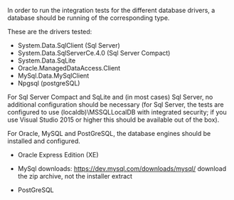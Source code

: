 ﻿In order to run the integration tests for the different database drivers, 
a database should be running of the corresponding type.

These are the drivers tested:

* System.Data.SqlClient (Sql Server)
* System.Data.SqlServerCe.4.0 (Sql Server Compact)
* System.Data.SqLite
* Oracle.ManagedDataAccess.Client
* MySql.Data.MySqlClient
* Npgsql (postgreSQL)

For Sql Server Compact and SqLite and (in most cases) Sql Server, 
no additional configuration should be necessary (for Sql Server, the 
tests are configured to use (localdb)\MSSQLLocalDB with integrated 
security; if you use Visual Studio 2015 or higher this should be 
available out of the box).

For Oracle, MySQL and PostGreSQL, the database engines should be installed
and configured.

* Oracle Express Edition (XE)
* MySql
  downloads: https://dev.mysql.com/downloads/mysql/
  download the zip archive, not the installer
  extract 

* PostGreSQL
